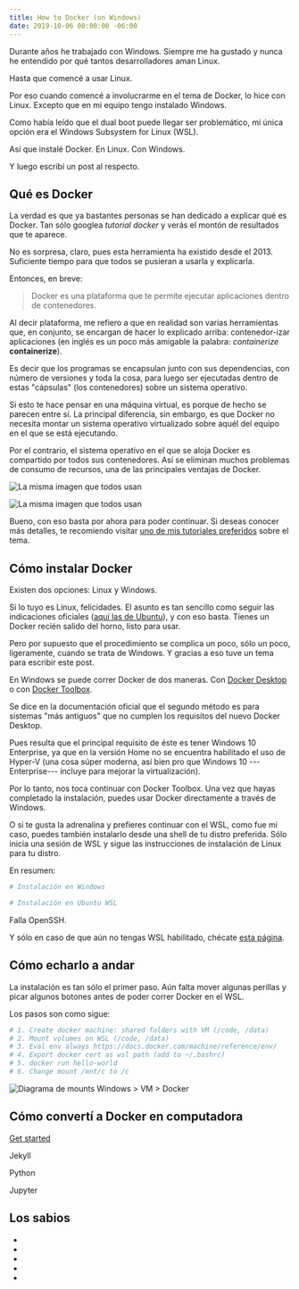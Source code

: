 ```yaml
---
title: How to Docker (on Windows)
date: 2019-10-06 00:00:00 -06:00
---
```


Durante años he trabajado con Windows. Siempre me ha gustado y nunca he entendido por qué tantos desarrolladores aman Linux.

Hasta que comencé a usar Linux.

Por eso cuando comencé a involucrarme en el tema de Docker, lo hice con Linux. Excepto que en mi equipo tengo instalado Windows.

Como había leído que el dual boot puede llegar ser problemático, mi única opción era el Windows Subsystem for Linux (WSL).

Así que instalé Docker. En Linux. Con Windows.

Y luego escribí un post al respecto.

## Qué es Docker

La verdad es que ya bastantes personas se han dedicado a explicar qué es Docker. Tan sólo googlea _tutorial docker_ y verás el montón de resultados que te aparece.

No es sorpresa, claro, pues esta herramienta ha existido desde el 2013. Suficiente tiempo para que todos se pusieran a usarla y explicarla.

Entonces, en breve:

> Docker es una plataforma que te permite ejecutar aplicaciones dentro de contenedores.

Al decir plataforma, me refiero a que en realidad son varias herramientas que, en conjunto, se encargan de hacer lo explicado arriba: contenedor-izar aplicaciones (en inglés es un poco más amigable la palabra: *containerize* __containerize__).

Es decir que los programas se encapsulan junto con sus dependencias, con número de versiones y toda la cosa, para luego ser ejecutadas dentro de estas "cápsulas" (los contenedores) sobre un sistema operativo.

Si esto te hace pensar en una máquina virtual, es porque de hecho se parecen entre sí. La principal diferencia, sin embargo, es que Docker no necesita montar un sistema operativo virtualizado sobre aquél del equipo en el que se está ejecutando.

Por el contrario, el sistema operativo en el que se aloja Docker es compartido por todos sus contenedores. Así se eliminan muchos problemas de consumo de recursos, una de las principales ventajas de Docker.

![La misma imagen que todos usan](https://docs.docker.com/images/Container%402x.png)

![La misma imagen que todos usan](https://docs.docker.com/images/VM%402x.png)

Bueno, con eso basta por ahora para poder continuar. Si deseas conocer más detalles, te recomiendo visitar [uno de mis tutoriales preferidos](https://djangostars.com/blog/what-is-docker-and-how-to-use-it-with-python/) sobre el tema.

## Cómo instalar Docker

Existen dos opciones: Linux y Windows.

Si lo tuyo es Linux, felicidades. El asunto es tan sencillo como seguir las indicaciones oficiales ([aquí las de Ubuntu](https://docs.docker.com/install/linux/docker-ce/ubuntu/)), y con eso basta. Tienes un Docker recién salido del horno, listo para usar.

Pero por supuesto que el procedimiento se complica un poco, sólo un poco, ligeramente, cuando se trata de Windows. Y gracias a eso tuve un tema para escribir este post.

En Windows se puede correr Docker de dos maneras. Con [Docker Desktop](https://hub.docker.com/editions/community/docker-ce-desktop-windows) o con [Docker Toolbox](https://docs.docker.com/toolbox/overview/).

Se dice en la documentación oficial que el segundo método es para sistemas "más antiguos" que no cumplen los requisitos del nuevo Docker Desktop.

Pues resulta que el principal requisito de éste es tener Windows 10 Enterprise, ya que en la versión Home no se encuentra habilitado el uso de Hyper-V (una cosa súper moderna, así bien pro que Windows 10 ---Enterprise--- incluye para mejorar la virtualización).

Por lo tanto, nos toca continuar con Docker Toolbox. Una vez que hayas completado la instalación, puedes usar Docker directamente a través de Windows.

O si te gusta la adrenalina y prefieres continuar con el WSL, como fue mi caso, puedes también instalarlo desde una shell de tu distro preferida. Sólo inicia una sesión de WSL y sigue las instrucciones de instalación de Linux para tu distro.

En resumen:

```bash
# Instalación en Windows

# Instalación en Ubuntu WSL
```

Falla OpenSSH.

Y sólo en caso de que aún no tengas WSL habilitado, chécate [esta página](https://docs.microsoft.com/en-us/windows/wsl/install-win10).

## Cómo echarlo a andar

La instalación es tan sólo el primer paso. Aún falta mover algunas perillas y picar algunos botones antes de poder correr Docker en el WSL.

Los pasos son como sigue:

```bash
# 1. Create docker machine: shared folders with VM (/code, /data)
# 2. Mount volumes on WSL (/code, /data)
# 3. Eval env always https://docs.docker.com/machine/reference/env/
# 4. Export docker cert as wsl path (add to ~/.bashrc)
# 5. docker run hello-world
# 6. Change mount /mnt/c to /c
```

![Diagrama de mounts Windows > VM > Docker]()


## Cómo convertí a Docker en computadora

[Get started](https://docs.docker.com/get-started/)

Jekyll

Python

Jupyter


## Los sabios

- []()
- []()
- []()
- []()
- []()
